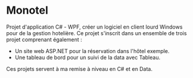 # Monotel

Projet d'application C# - WPF, créer un logiciel en client lourd Windows pour de la gestion hotelière.
Ce projet s'inscrit dans un ensemble de trois projet comprenant également : 
  - Un site web ASP.NET pour la réservation dans l'hôtel exemple.
  - Une tableau de bord pour un suivi de la data avec Tableau.

Ces projets servent à ma remise à niveau en C# et en Data.

